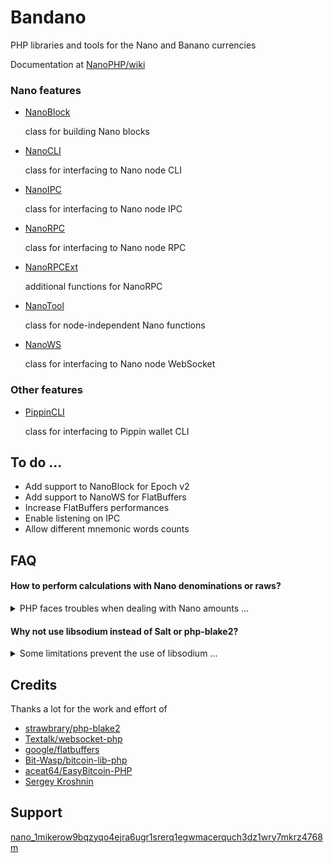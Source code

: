 # Bandano

PHP libraries and tools for the Nano and Banano currencies

Documentation at [NanoPHP/wiki](https://github.com/MikeRow/NanoPHP/wiki)

### Nano features

- [NanoBlock](https://github.com/MikeRow/NanoPHP/wiki/NanoBlock)

  class for building Nano blocks

- [NanoCLI](https://github.com/MikeRow/NanoPHP/wiki/NanoCLI)

  class for interfacing to Nano node CLI
  
- [NanoIPC](https://github.com/MikeRow/NanoPHP/wiki/NanoIPC)

  class for interfacing to Nano node IPC

- [NanoRPC](https://github.com/MikeRow/NanoPHP/wiki/NanoRPC)

  class for interfacing to Nano node RPC

- [NanoRPCExt](https://github.com/MikeRow/NanoPHP/wiki/NanoRPCExt)

  additional functions for NanoRPC

- [NanoTool](https://github.com/MikeRow/NanoPHP/wiki/NanoTool)

  class for node-independent Nano functions
  
- [NanoWS](https://github.com/MikeRow/NanoPHP/wiki/NanoWS)

  class for interfacing to Nano node WebSocket
  
### Other features
  
- [PippinCLI](https://github.com/MikeRow/NanoPHP/wiki/PippinCLI)

  class for interfacing to Pippin wallet CLI
  
## To do ...

- Add support to NanoBlock for Epoch v2
- Add support to NanoWS for FlatBuffers
- Increase FlatBuffers performances
- Enable listening on IPC
- Allow different mnemonic words counts

## FAQ

#### How to perform calculations with Nano denominations or raws?

<details><summary>PHP faces troubles when dealing with Nano amounts ...</summary>
<p>

- Data type `float` isn't precise at certain decimal depths
- Data type `integer` size is limited to 64 bit

A good solution is to perform calculations in raws using [GNU Multiple Precision](https://www.php.net/manual/en/book.gmp.php)

</p>
</details>

#### Why not use libsodium instead of Salt or php-blake2?

<details><summary>Some limitations prevent the use of libsodium ...</summary>
<p>

- Functions `sodium_crypto_sign_*` use SHA-2 instead Blake2
- Functions `sodium_crypto_generichash_*` don't allow output smaller than 16 bytes

</p>
</details>

## Credits

Thanks a lot for the work and effort of

- [strawbrary/php-blake2](https://github.com/strawbrary/php-blake2)
- [Textalk/websocket-php](https://github.com/Textalk/websocket-php)
- [google/flatbuffers](https://github.com/google/flatbuffers)
- [Bit-Wasp/bitcoin-lib-php](https://github.com/Bit-Wasp/bitcoin-lib-php)
- [aceat64/EasyBitcoin-PHP](https://github.com/aceat64/EasyBitcoin-PHP)
- [Sergey Kroshnin](https://github.com/SergiySW)

## Support

[nano_1mikerow9bqzyqo4ejra6ugr1srerq1egwmacerquch3dz1wry7mkrz4768m](https://mynano.ninja/account/mikerow)
